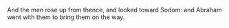 And the men rose up from thence, and looked toward Sodom: and Abraham went with them to bring them on the way.
